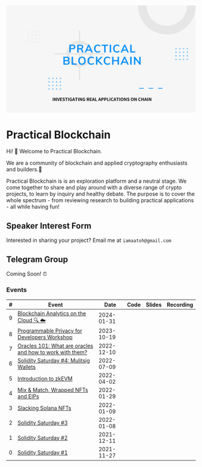 ![Practical Blockchain Banner](/assets/banner.png)

# Practical Blockchain

Hi! 👋 Welcome to Practical Blockchain.

We are a community of blockchain and applied cryptography enthusiasts and builders.👷

Practical Blockchain is is an exploration platform and a neutral stage. We come together to share and play around with a diverse range of crypto projects, to learn by inquiry and healthy debate. The purpose is to cover the whole spectrum - from reviewing research to building practical applications - all while having fun!

## Speaker Interest Form

Interested in sharing your project? Email me at `iamaatoh@gmail.com`

## Telegram Group

Coming Soon! ⏰

### Events

| #   | Event                                                                                                                     | Date       | Code | Slides | Recording |
| --- | ------------------------------------------------------------------------------------------------------------------------- | ---------- | ---- | ------ | --------- |
| 9   | [Blockchain Analytics on the Cloud 🔍 ☁️](https://www.meetup.com/practical-blockchain/events/298446756/)                  | 2024-01-31 |      |        |
| 8   | [Programmable Privacy for Developers Workshop](https://www.meetup.com/practical-blockchain/events/296418982/)             | 2023-10-19 |      |        |
| 7   | [Oracles 101: What are oracles and how to work with them?](https://www.meetup.com/practical-blockchain/events/289962866/) | 2022-12-10 |      |        |
| 6   | [Solidity Saturday #4: Mulitsig Wallets](https://www.meetup.com/practical-blockchain/events/286734006/)                   | 2022-07-09 |      |        |
| 5   | [Introduction to zkEVM](https://www.meetup.com/practical-blockchain/events/284966322/)                                    | 2022-04-02 |      |        |
| 4   | [Mix & Match, Wrapped NFTs and EIPs](https://www.meetup.com/practical-blockchain/events/283520325/)                       | 2022-01-29 |      |        |
| 3   | [Slacking Solana NFTs](https://www.meetup.com/practical-blockchain/events/283006224/)                                     | 2022-01-09 |      |        |
| 2   | [Solidity Saturday #3](https://www.meetup.com/practical-blockchain/events/283005417/)                                     | 2022-01-08 |      |        |
| 1   | [Solidity Saturday #2](https://www.meetup.com/practical-blockchain/events/282521052/)                                     | 2021-12-11 |      |        |
| 0   | [Solidity Saturday #1](https://www.meetup.com/practical-blockchain/events/282163424/)                                     | 2021-11-27 |      |        |
